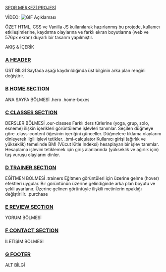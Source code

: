 [SPOR MERKEZİ PROJESİ](https://sport-center-proje.netlify.app)

VİDEO:
![GIF Açıklaması](proje-on-izleme.gif)

ÖZET
HTML, CSS ve Vanilla JS kullanılarak hazırlanmış bu projede, kullanıcı etkileşimlerine, kaydırma olaylarına ve farklı ekran boyutlarına (web ve 576px ekran) duyarlı bir tasarım yapılmıştır.

AKIŞ & İÇERİK
### [A HEADER](https://sport-center-proje.netlify.app#index.html#section-home)
ÜST BİLGİ
Sayfada aşağı kaydırıldığında üst bilginin arka plan rengini değiştirir.

### [B HOME SECTION](https://sport-center-proje.netlify.app#index.html#section-home)
 ANA SAYFA BÖLMESİ
.hero
.home-boxes

### [C CLASSES SECTION](https://sport-center-proje.netlify.app#index.html#section-classes)
DERSLER BÖLMESİ
.our-classes
Farklı ders türlerine (yoga, grup, solo, esneme) ilişkin içerikleri görüntüleme işlevleri tanımlar.
Seçilen düğmeye göre .class-content öğesinin içeriğini günceller.
Düğmelere tıklama olaylarını dinleyerek ilgili işlevi tetikler.
.bmi-calculator
Kullanıcı girişi (ağırlık ve yükseklik) temelinde BMI (Vücut Kitle İndeksi) hesaplayan bir işlev tanımlar.
Hesaplama işlevini tetiklemek için giriş alanlarında (yükseklik ve ağırlık için) tuş vuruşu olaylarını dinler.
 
### [D TRAINER SECTION](https://sport-center-proje.netlify.app#index.html#section-trainer)
EĞİTMEN BÖLMESİ
.trainers
Eğitmen görüntüleri için üzerine gelme (hover) efektleri uygular.
Bir görüntünün üzerine gelindiğinde arka plan boyutu ve şekli ayarlanır.
Üzerine gelinen görüntüyle ilişkili metinlerin opaklığı değiştirilir.
.purchase

### [E REVIEW SECTION](https://sport-center-proje.netlify.app#index.html#section-review)
YORUM BÖLMESİ

### [F CONTACT SECTION](https://sport-center-proje.netlify.app#index.html#section-contact)
İLETİŞİM BÖLMESİ

### [G FOOTER](https://sport-center-proje.netlify.app#index.html#footer)
ALT BİLGİ